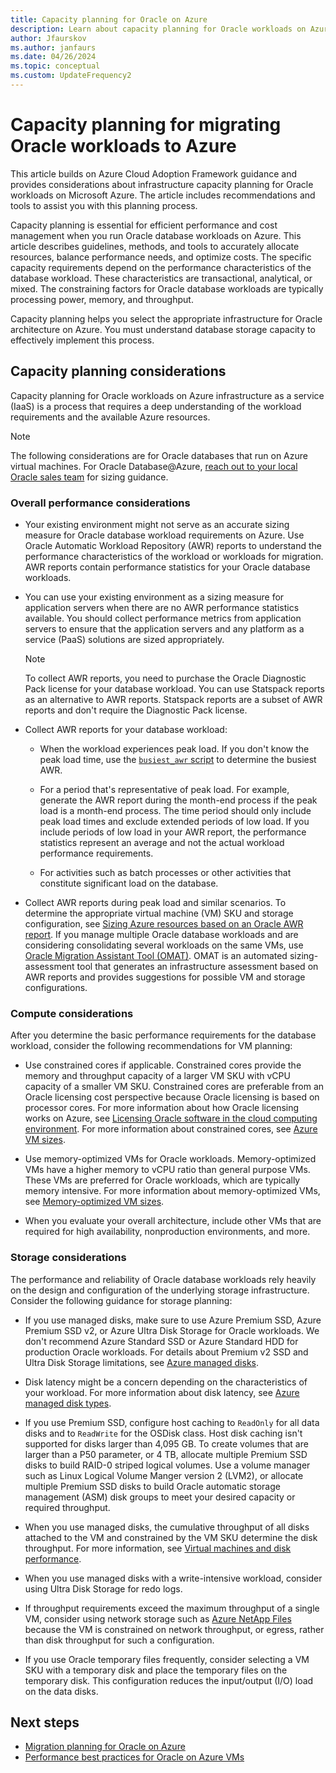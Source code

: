 ```yaml
---
title: Capacity planning for Oracle on Azure
description: Learn about capacity planning for Oracle workloads on Azure IaaS.
author: Jfaurskov
ms.author: janfaurs
ms.date: 04/26/2024
ms.topic: conceptual
ms.custom: UpdateFrequency2
---
```


# Capacity planning for migrating Oracle workloads to Azure

This article builds on Azure Cloud Adoption Framework guidance and provides considerations about infrastructure capacity planning for Oracle workloads on Microsoft Azure. The article includes recommendations and tools to assist you with this planning process.

Capacity planning is essential for efficient performance and cost management when you run Oracle database workloads on Azure. This article describes guidelines, methods, and tools to accurately allocate resources, balance performance needs, and optimize costs. The specific capacity requirements depend on the performance characteristics of the database workload. These characteristics are transactional, analytical, or mixed. The constraining factors for Oracle database workloads are typically processing power, memory, and throughput.

Capacity planning helps you select the appropriate infrastructure for Oracle architecture on Azure. You must understand database storage capacity to effectively implement this process.

## Capacity planning considerations

Capacity planning for Oracle workloads on Azure infrastructure as a service (IaaS) is a process that requires a deep understanding of the workload requirements and the available Azure resources.

> [!NOTE]
> The following considerations are for Oracle databases that run on Azure virtual machines. For Oracle Database@Azure, [reach out to your local Oracle sales team](https://www.oracle.com/cloud/azure/oracle-database-at-azure/) for sizing guidance.

### Overall performance considerations

- Your existing environment might not serve as an accurate sizing measure for Oracle database workload requirements on Azure. Use Oracle Automatic Workload Repository (AWR) reports to understand the performance characteristics of the workload or workloads for migration. AWR reports contain performance statistics for your Oracle database workloads.

- You can use your existing environment as a sizing measure for application servers when there are no AWR performance statistics available. You should collect performance metrics from application servers to ensure that the application servers and any platform as a service (PaaS) solutions are sized appropriately.

  > [!NOTE]
  > To collect AWR reports, you need to purchase the Oracle Diagnostic Pack license for your database workload. You can use Statspack reports as an alternative to AWR reports. Statspack reports are a subset of AWR reports and don't require the Diagnostic Pack license.

- Collect AWR reports for your database workload:

  - When the workload experiences peak load. If you don't know the peak load time, use the [`busiest_awr` script](https://github.com/Azure/Oracle-Workloads-for-Azure/blob/main/az-oracle-sizing/busiest_awr.sql) to determine the busiest AWR.
  
  - For a period that's representative of peak load. For example, generate the AWR report during the month-end process if the peak load is a month-end process. The time period should only include peak load times and exclude extended periods of low load. If you include periods of low load in your AWR report, the performance statistics represent an average and not the actual workload performance requirements.
  
  - For activities such as batch processes or other activities that constitute significant load on the database.
  
- Collect AWR reports during peak load and similar scenarios. To determine the appropriate virtual machine (VM) SKU and storage configuration, see [Sizing Azure resources based on an Oracle AWR report](https://aka.ms/oracle/azure-iaas-sizing). If you manage multiple Oracle database workloads and are considering consolidating several workloads on the same VMs, use [Oracle Migration Assistant Tool (OMAT)](https://aka.ms/lza/oracle/omat). OMAT is an automated sizing-assessment tool that generates an infrastructure assessment based on AWR reports and provides suggestions for possible VM and storage configurations.

### Compute considerations

After you determine the basic performance requirements for the database workload, consider the following recommendations for VM planning:

- Use constrained cores if applicable. Constrained cores provide the memory and throughput capacity of a larger VM SKU with vCPU capacity of a smaller VM SKU. Constrained cores are preferable from an Oracle licensing cost perspective because Oracle licensing is based on processor cores. For more information about how Oracle licensing works on Azure, see [Licensing Oracle software in the cloud computing environment](https://www.oracle.com/us/corporate/pricing/cloud-licensing-070579.pdf). For more information about constrained cores, see [Azure VM sizes](/azure/virtual-machines/sizes).

- Use memory-optimized VMs for Oracle workloads. Memory-optimized VMs have a higher memory to vCPU ratio than general purpose VMs. These VMs are preferred for Oracle workloads, which are typically memory intensive. For more information about memory-optimized VMs, see [Memory-optimized VM sizes](/azure/virtual-machines/sizes-memory).

- When you evaluate your overall architecture, include other VMs that are required for high availability, nonproduction environments, and more.

### Storage considerations

The performance and reliability of Oracle database workloads rely heavily on the design and configuration of the underlying storage infrastructure. Consider the following guidance for storage planning:

- If you use managed disks, make sure to use Azure Premium SSD, Azure Premium SSD v2, or Azure Ultra Disk Storage for Oracle workloads. We don't recommend Azure Standard SSD or Azure Standard HDD for production Oracle workloads. For details about Premium v2 SSD and Ultra Disk Storage limitations, see [Azure managed disks](/azure/virtual-machines/disks-types).

- Disk latency might be a concern depending on the characteristics of your workload. For more information about disk latency, see [Azure managed disk types](/azure/virtual-machines/disks-types#disk-type-comparison).

- If you use Premium SSD, configure host caching to `ReadOnly` for all data disks and to `ReadWrite` for the OSDisk class. Host disk caching isn't supported for disks larger than 4,095 GB. To create volumes that are larger than a P50 parameter, or 4 TB, allocate multiple Premium SSD disks to build RAID-0 striped logical volumes. Use a volume manager such as Linux Logical Volume Manger version 2 (LVM2), or allocate multiple Premium SSD disks to build Oracle automatic storage management (ASM) disk groups to meet your desired capacity or required throughput.

- When you use managed disks, the cumulative throughput of all disks attached to the VM and constrained by the VM SKU determine the disk throughput. For more information, see [Virtual machines and disk performance](/azure/virtual-machines/disks-performance#disk-io-capping).

- When you use managed disks with a write-intensive workload, consider using Ultra Disk Storage for redo logs.

- If throughput requirements exceed the maximum throughput of a single VM, consider using network storage such as [Azure NetApp Files](/azure/azure-netapp-files/azure-netapp-files-introduction) because the VM is constrained on network throughput, or egress, rather than disk throughput for such a configuration.

- If you use Oracle temporary files frequently, consider selecting a VM SKU with a temporary disk and place the temporary files on the temporary disk. This configuration reduces the input/output (I/O) load on the data disks.

## Next steps

- [Migration planning for Oracle on Azure](./oracle-migration-planning.md)
- [Performance best practices for Oracle on Azure VMs](/azure/virtual-machines/workloads/oracle/oracle-performance-best-practice)
